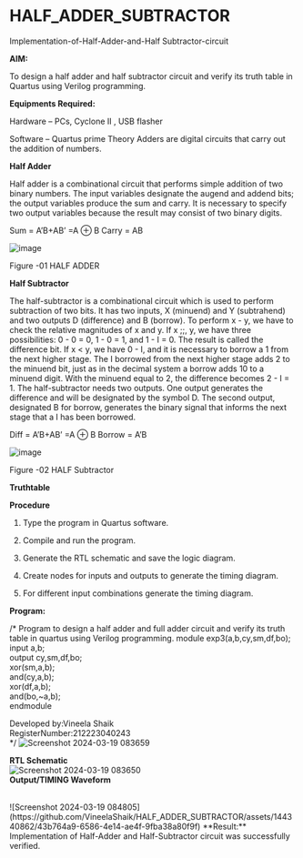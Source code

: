 # HALF_ADDER_SUBTRACTOR

Implementation-of-Half-Adder-and-Half Subtractor-circuit

**AIM:**

To design a half adder and half subtractor circuit and verify its truth table in Quartus using Verilog programming.

**Equipments Required:**

Hardware – PCs, Cyclone II , USB flasher 

Software – Quartus prime Theory Adders are digital circuits that carry out the addition of numbers.

**Half Adder**

Half adder is a combinational circuit that performs simple addition of two binary numbers. The input variables designate the augend and addend bits; the output variables produce the sum and carry. It is necessary to specify two output variables because the result may consist of two binary digits.

Sum = A’B+AB’ =A ⊕ B Carry = AB

![image](https://github.com/naavaneetha/HALF_ADDER_SUBTRACTOR/assets/154305477/bd4a0b2c-cdbc-4184-ab08-81578f121e1f)

Figure -01 HALF ADDER

**Half Subtractor**

The half-subtractor is a combinational circuit which is used to perform subtraction of two bits. It has two inputs, X (minuend) and Y (subtrahend) and two outputs D (difference) and B (borrow). To perform x - y, we have to check the relative magnitudes of x and y. If x ;;, y, we have three possibilities: 0 - 0 = 0, 1 - 0 = 1, and 1 - I = 0. The result is called the difference bit. If x < y, we have 0 - I, and it is necessary to borrow a 1 from the next higher stage. The I borrowed from the next higher stage adds 2 to the minuend bit, just as in the decimal system a borrow adds 10 to a minuend digit. With the minuend equal to 2, the difference becomes 2 - I = 1. The half-subtractor needs two outputs. One output generates the difference and will be designated by the symbol D. The second output, designated B for borrow, generates the binary signal that informs the next stage that a I has been borrowed. 

Diff = A’B+AB’ =A ⊕ B
Borrow = A’B

 ![image](https://github.com/naavaneetha/HALF_ADDER_SUBTRACTOR/assets/154305477/d76b099c-513f-4e7c-843a-e2fd028a531a)

Figure -02 HALF Subtractor

**Truthtable**

**Procedure**

1.	Type the program in Quartus software.

2.	Compile and run the program.

3.	Generate the RTL schematic and save the logic diagram.

4.	Create nodes for inputs and outputs to generate the timing diagram.

5.	For different input combinations generate the timing diagram.


**Program:**

/* Program to design a half adder and full adder circuit and verify its truth table in quartus using Verilog programming.
module exp3(a,b,cy,sm,df,bo);<br>
input a,b;<br>
output cy,sm,df,bo;<br>
xor(sm,a,b);<br>
and(cy,a,b);<br>
xor(df,a,b);<br>
and(bo,~a,b);<br>
endmodule<br>

Developed by:Vineela Shaik<br>
RegisterNumber:212223040243<br>
*/
![Screenshot 2024-03-19 083659](https://github.com/VineelaShaik/HALF_ADDER_SUBTRACTOR/assets/144340862/11447190-fb93-472b-b088-0a74698170a0)

**RTL Schematic**<br>
![Screenshot 2024-03-19 083650](https://github.com/VineelaShaik/HALF_ADDER_SUBTRACTOR/assets/144340862/30d3f0a8-d2fa-4656-ab7d-ececa69a7949)
<br>
**Output/TIMING Waveform**

<br>
![Screenshot 2024-03-19 084805](https://github.com/VineelaShaik/HALF_ADDER_SUBTRACTOR/assets/144340862/43b764a9-6586-4e14-ae4f-9fba38a80f9f)
**Result:**
 Implementation of Half-Adder and Half-Subtractor circuit was successfully verified.
